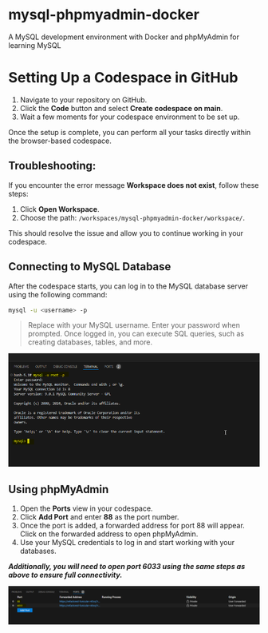 # mysql-phpmyadmin-docker
A MySQL development environment with Docker and phpMyAdmin for learning MySQL 

# Setting Up a Codespace in GitHub

1. Navigate to your repository on GitHub.
2. Click the **Code** button and select **Create codespace on main**.
3. Wait a few moments for your codespace environment to be set up.

Once the setup is complete, you can perform all your tasks directly within the browser-based codespace.

## Troubleshooting:
If you encounter the error message **Workspace does not exist**, follow these steps:

1. Click **Open Workspace**.
2. Choose the path: `/workspaces/mysql-phpmyadmin-docker/workspace/`.

This should resolve the issue and allow you to continue working in your codespace.


## Connecting to MySQL Database

After the codespace starts, you can log in to the MySQL database server using the following command:

```bash
mysql -u <username> -p
```

> Replace <username> with your MySQL username. Enter your password when prompted. Once logged in, you can execute SQL queries, such as creating databases, tables, and more.

![Example connection](https://raw.githubusercontent.com/dipaish/dipaish/refs/heads/main/images/courseRelatedImages/dataBase.png)

## Using phpMyAdmin
1. Open the **Ports** view in your codespace.
2. Click **Add Port** and enter **88** as the port number.
3. Once the port is added, a forwarded address for port 88 will appear. Click on the forwarded address to open phpMyAdmin.
5. Use your MySQL credentials to log in and start working with your databases.

***Additionally, you will need to open port 6033 using the same steps as above to ensure full connectivity.***

![Example Ports](https://raw.githubusercontent.com/dipaish/dipaish/refs/heads/main/images/courseRelatedImages/ports.png)